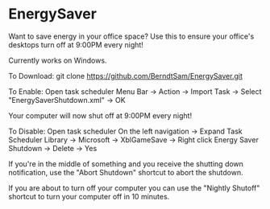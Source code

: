 # EnergySaver
Want to save energy in your office space? Use this to ensure your office's desktops turn off at 9:00PM every night!

Currently works on Windows.

To Download:
git clone https://github.com/BerndtSam/EnergySaver.git

To Enable:
Open task scheduler
Menu Bar -> Action -> Import Task -> Select "EnergySaverShutdown.xml" -> OK

Your computer will now shut off at 9:00PM every night! 

To Disable:
Open task scheduler
On the left navigation -> Expand Task Scheduler Library -> Microsoft -> XblGameSave -> Right click Energy Saver Shutdown -> Delete -> Yes

If you're in the middle of something and you receive the shutting down notification, use the "Abort Shutdown" shortcut to abort the shutdown.

If you are about to turn off your computer you can use the "Nightly Shutoff" shortcut to turn your computer off in 10 minutes.

